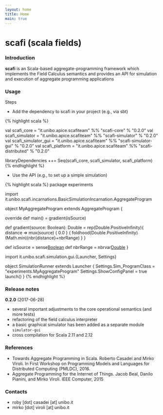 ```yaml
---
layout: home
title: Home
main: true
---
```


# scafi (**sca**la **fi**elds) #


### Introduction ###

**scafi** is an Scala-based aggregate-programming framework which implements the Field Calculus semantics and provides an API for simulation and execution of aggregate programming applications

### Usage ###

Steps

* Add the dependency to scafi in your project (e.g., via sbt)


{% highlight scala %}

val scafi_core  = "it.unibo.apice.scafiteam" %% "scafi-core"  % "0.2.0"
val scafi_simulator  = "it.unibo.apice.scafiteam" %% "scafi-simulator"  % "0.2.0"
val scafi_simulator_gui  = "it.unibo.apice.scafiteam" %% "scafi-simulator-gui"  % "0.2.0"
val scafi_platform = "it.unibo.apice.scafiteam" %% "scafi-distributed"  % "0.2.0"

libraryDependencies ++= Seq(scafi_core, scafi_simulator, scafi_platform)
{% endhighlight %}

* Use the API (e.g., to set up a simple simulation)


{% highlight scala %}
package experiments

import it.unibo.scafi.incarnations.BasicSimulationIncarnation.AggregateProgram

object MyAggregateProgram extends AggregateProgram {
  
  override def main() = gradient(isSource)

  def gradient(source: Boolean): Double =
    rep(Double.PositiveInfinity){ distance => 
      mux(source) { 0.0 } {
        foldhood(Double.PositiveInfinity)(Math.min)(nbr{distance}+nbrRange)
      }
    }

  def isSource = sense[Boolean]("source")
  def nbrRange = nbrvar[Double](NBR_RANGE_NAME)
}

import it.unibo.scafi.simulation.gui.{Launcher, Settings}

object SimulationRunner extends Launcher {
  Settings.Sim_ProgramClass = "experiments.MyAggregateProgram"
  Settings.ShowConfigPanel = true
  launch()
}
{% endhighlight %}

### Release notes ###

**0.2.0** (2017-06-28)

* several important adjustments to the core operational semantics (and more tests)
* refactoring of the field calculus interpreter
* a basic graphical simulator has been added as a separate module `simulator-gui`
* cross compilation for Scala 2.11 and 2.12

### References ###

* Towards Aggregate Programming in Scala. Roberto Casadei and Mirko Viroli. In First Workshop on Programming Models and Languages for Distributed Computing (PMLDC), 2016.
* Aggregate Programming for the Internet of Things. Jacob Beal, Danilo Pianini, and Mirko Viroli. IEEE Computer, 2015

### Contacts ###

* roby [dot] casadei [at] unibo.it
* mirko [dot] viroli [at] unibo.it